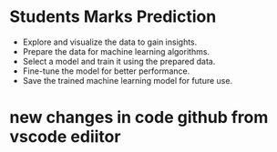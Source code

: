 # Students Marks Prediction
- Explore and visualize the data to gain insights.
- Prepare the data for machine learning algorithms.
- Select a model and train it using the prepared data.
- Fine-tune the model for better performance.
- Save the trained machine learning model for future use.



# new changes in code github from vscode ediitor